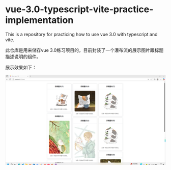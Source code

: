 # vue-3.0-typescript-vite-practice-implementation

This is a repository for practicing how to use vue 3.0 with typescript and vite.



此仓库是用来储存vue 3.0练习项目的，目前封装了一个瀑布流的展示图片跟标题描述说明的组件。

展示效果如下：

![](https://github.com/FreshmanJay/vue-3.0-typescript-vite-practice-implementation/blob/main/public/images/neikou01.png?raw=true)
